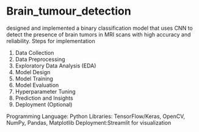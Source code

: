 # Brain_tumour_detection
designed and implemented a binary classification model that uses CNN to detect the presence of brain tumors in MRI scans with high accuracy and reliability.
Steps for implementation

1. Data Collection
2. Data Preprocessing  
3. Exploratory Data Analysis (EDA)  
4. Model Design  
5. Model Training  
6. Model Evaluation  
7. Hyperparameter Tuning  
8. Prediction and Insights  
9. Deployment (Optional)



Programming Language: Python
Libraries: TensorFlow/Keras, OpenCV, NumPy, Pandas, Matplotlib
Deployment:Streamlit for visualization
